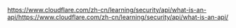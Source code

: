 https://www.cloudflare.com/zh-cn/learning/security/api/what-is-an-api/https://www.cloudflare.com/zh-cn/learning/security/api/what-is-an-api/



